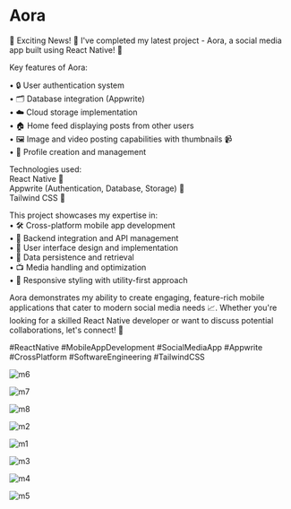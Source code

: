 
# Aora


🚀 Exciting News! 🎉 I've completed my latest project - Aora, a social media app built using React Native! 📱

Key features of Aora:

• 🔒 User authentication system  
• 🗂️ Database integration (Appwrite)  
• ☁️ Cloud storage implementation  
• 🏠 Home feed displaying posts from other users  
• 🖼️ Image and video posting capabilities with thumbnails 📹  
• 👥 Profile creation and management

Technologies used:   
React Native 🌟  
Appwrite (Authentication, Database, Storage) 💼  
Tailwind CSS 🎨

This project showcases my expertise in:  
• 🛠️ Cross-platform mobile app development  
• 🔗 Backend integration and API management  
• 🎨 User interface design and implementation  
• 💾 Data persistence and retrieval  
• 📺 Media handling and optimization  
• 🧩 Responsive styling with utility-first approach  

Aora demonstrates my ability to create engaging, feature-rich mobile applications that cater to modern social media needs 📈. Whether you're looking for a skilled React Native developer or want to discuss potential collaborations, let's connect! 💬

#ReactNative #MobileAppDevelopment #SocialMediaApp #Appwrite #CrossPlatform #SoftwareEngineering #TailwindCSS


![m6](https://github.com/user-attachments/assets/50c0f21c-facb-44cf-b53c-452827ae290d)

![m7](https://github.com/user-attachments/assets/062c314f-51aa-4470-b5ae-9f5ae1e1cbc1)

![m8](https://github.com/user-attachments/assets/3401c0c8-2b5e-44a7-824a-2901e21f6d9d)

![m2](https://github.com/user-attachments/assets/f1b25b7c-f9f9-44d2-85d7-3a1af38340c3)

![m1](https://github.com/user-attachments/assets/eb07a385-45d0-4410-a168-bc4b2343ff5d)

![m3](https://github.com/user-attachments/assets/909f5e81-deed-421d-a877-c1ffe5b8cc52)

![m4](https://github.com/user-attachments/assets/b7700650-d69b-4c7b-b47d-6291be3f67e9)

![m5](https://github.com/user-attachments/assets/5a4e5173-9225-4426-87d9-3ce87c8c8faa)

















